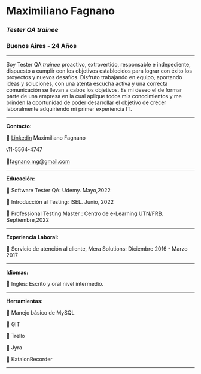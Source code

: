 # Maximiliano Fagnano
### *Tester QA trainee*
### Buenos Aires - 24 Años

___

  Soy Tester QA *trainee* proactivo, extrovertido, responsable e indepediente, dispuesto a cumplir con los objetivos establecidos para lograr con éxito los proyectos y nuevos desafíos. 
  Disfruto trabajando en equipo, aportando ideas y soluciones, con una atenta escucha activa y una correcta comunicación se llevan a cabos los objetivos. 
  Es mi deseo el de formar parte de una empresa en la cual aplique todos mis conocimientos y me brinden la oportunidad de poder desarrollar el objetivo de crecer laboralmente adquiriendo mi primer experiencia IT.

___
**Contacto:**

🔗 [Linkedin](https://www.linkedin.com/in/maximiliano-fagnano-5808ba120/) Maximiliano Fagnano

📞11-5564-4747

📧fagnano.mg@gmail.com

---
**Educación:**

📜 Software Tester QA: Udemy. Mayo,2022

📜 Introducción al Testing: ISEL. Junio, 2022

📜 Professional Testing Master : Centro de e-Learning UTN/FRB. Septiembre,2022

---
**Experiencia Laboral:**

📌 Servicio de atención al cliente, Mera Solutions: Diciembre 2016 - Marzo 2017

---
**Idiomas:**

📍 Inglés:  Escrito y oral nivel intermedio.

---
**Herramientas:**

🔧 Manejo básico de MySQL

🔧 GIT 

🔧 Trello

🔧 Jyra

🔧 KatalonRecorder

---